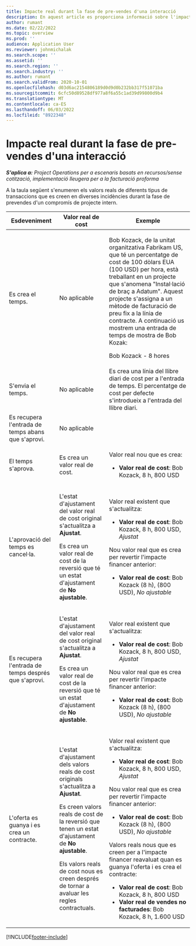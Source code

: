 ```yaml
---
title: Impacte real durant la fase de pre-vendes d'una interacció
description: En aquest article es proporciona informació sobre l'impacte en la taula Valors reals en diverses incidències mentre un compromís està en fase de prevendes al Microsoft Dynamics 365 Project Operations.
author: rumant
ms.date: 02/22/2022
ms.topic: overview
ms.prod: ''
audience: Application User
ms.reviewer: johnmichalak
ms.search.scope: ''
ms.assetid: ''
ms.search.region: ''
ms.search.industry: ''
ms.author: rumant
ms.search.validFrom: 2020-10-01
ms.openlocfilehash: d03d6ac2154806189d0d9d0b232bb317f51071ba
ms.sourcegitcommit: 6cfc50d89528df977a8f6a55c1ad39d99800d9b4
ms.translationtype: MT
ms.contentlocale: ca-ES
ms.lasthandoff: 06/03/2022
ms.locfileid: "8922348"
---
```

# <a name="actuals-impact-during-the-pre-sales-stage-of-an-engagement"></a>Impacte real durant la fase de pre-vendes d'una interacció

_**S'aplica a:** Project Operations per a escenaris basats en recursos/sense cotització, implementació lleugera per a la facturació proforma_

A la taula següent s'enumeren els valors reals de diferents tipus de transaccions que es creen en diverses incidències durant la fase de prevendes d'un compromís de projecte intern.

| Esdeveniment | Valor real de cost | Exemple |
|---|---|---|
| Es crea el temps. | No aplicable | <p>Bob Kozack, de la unitat organitzativa Fabrikam US, que té un percentatge de cost de 100 dòlars EUA (100 USD) per hora, està treballant en un projecte que s'anomena "Instal·lació de braç a Adatum". Aquest projecte s'assigna a un mètode de facturació de preu fix a la línia de contracte. A continuació us mostrem una entrada de temps de mostra de Bob Kozak:</p><p>Bob Kozack - 8 hores</p> |
| S'envia el temps. | No aplicable | Es crea una línia del llibre diari de cost per a l'entrada de temps. El percentatge de cost per defecte s'introdueix a l'entrada del llibre diari. |
| Es recupera l'entrada de temps abans que s'aprovi. | No aplicable | |
| El temps s'aprova. | Es crea un valor real de cost. | <p>Valor real nou que es crea:</p><ul><li>**Valor real de cost**: Bob Kozack, 8 h, 800 USD</li></ul> |
| L'aprovació del temps es cancel·la. | <p>L'estat d'ajustament del valor real de cost original s'actualitza a **Ajustat**.</p><p>Es crea un valor real de cost de la reversió que té un estat d'ajustament de **No ajustable**.</p> | <p>Valor real existent que s'actualitza:</p><ul><li>**Valor real de cost**: Bob Kozack, 8 h, 800 USD, *Ajustat*</li></ul><p>Nou valor real que es crea per revertir l'impacte financer anterior:</p><ul><li>**Valor real de cost**: Bob Kozack (8 h), (800 USD), *No ajustable*</li></ul> |
| Es recupera l'entrada de temps després que s'aprovi. | <p>L'estat d'ajustament del valor real de cost original s'actualitza a **Ajustat**.</p><p>Es crea un valor real de cost de la reversió que té un estat d'ajustament de **No ajustable**.</p> | <p>Valor real existent que s'actualitza:</p><ul><li>**Valor real de cost**: Bob Kozack, 8 h, 800 USD, *Ajustat*</li></ul><p>Nou valor real que es crea per revertir l'impacte financer anterior:</p><ul><li>**Valor real de cost**: Bob Kozack (8 h), (800 USD), *No ajustable*</li></ul> |
| L'oferta es guanya i es crea un contracte. | <p>L'estat d'ajustament dels valors reals de cost originals s'actualitza a **Ajustat**.</p><p>Es creen valors reals de cost de la reversió que tenen un estat d'ajustament de **No ajustable**.</p><p>Els valors reals de cost nous es creen després de tornar a avaluar les regles contractuals.</p> | <p>Valor real existent que s'actualitza:</p><ul><li>**Valor real de cost**: Bob Kozack, 8 h, 800 USD, *Ajustat*</li></ul><p>Nou valor real que es crea per revertir l'impacte financer anterior:</p><ul><li>**Valor real de cost**: Bob Kozack (8 h), (800 USD), *No ajustable*</li></ul><p>Valors reals nous que es creen per a l'impacte financer reavaluat quan es guanya l'oferta i es crea el contracte:</p><ul><li>**Valor real de cost**: Bob Kozack, 8 h, 800 USD</li><li>**Valor real de vendes no facturades**: Bob Kozack, 8 h, 1.600 USD</li></ul> |

[!INCLUDE[footer-include](../includes/footer-banner.md)]
